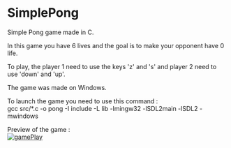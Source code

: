 # SimplePong
Simple Pong game made in C.

In this game you have 6 lives and the goal is to make your opponent have 0 life.  

To play, the player 1 need to use the keys 'z' and 's' and player 2 need to use 'down' and 'up'.  

The game was made on Windows.  

To launch the game you need to use this command :  
	gcc src/*.c -o pong -I include -L lib -lmingw32 -lSDL2main -lSDL2 -mwindows  
  
Preview of the game :  
[![gamePlay](https://img.youtube.com/vi/kpNnnZj0Hjw/0.jpg)](https://www.youtube.com/watch?v=kpNnnZj0Hjw&ab_channel=L%C3%A9oH) 
